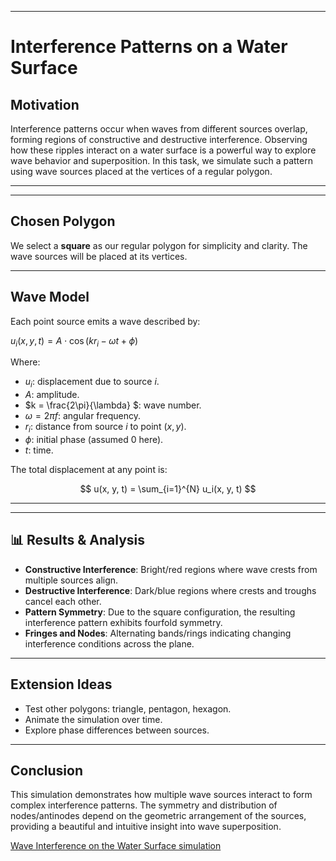 
---

#  Interference Patterns on a Water Surface

##  Motivation

Interference patterns occur when waves from different sources overlap, forming regions of constructive and destructive interference. Observing how these ripples interact on a water surface is a powerful way to explore wave behavior and superposition. In this task, we simulate such a pattern using wave sources placed at the vertices of a regular polygon.

---


---

##  Chosen Polygon

We select a **square** as our regular polygon for simplicity and clarity. The wave sources will be placed at its vertices.

---

##  Wave Model

Each point source emits a wave described by:

$u_i(x, y, t) = A \cdot \cos(k r_i - \omega t + \phi)$

Where:
- $u_i$: displacement due to source *i*.
- $A$: amplitude.
- $k = \frac{2\pi}{\lambda} $: wave number.
- $\omega = 2\pi f$: angular frequency.
- $r_i$: distance from source *i* to point $(x, y)$.
- $\phi$: initial phase (assumed 0 here).
- $t$: time.

The total displacement at any point is:

$$
u(x, y, t) = \sum_{i=1}^{N} u_i(x, y, t)
$$

---


---

## 📊 Results & Analysis

- **Constructive Interference**: Bright/red regions where wave crests from multiple sources align.
- **Destructive Interference**: Dark/blue regions where crests and troughs cancel each other.
- **Pattern Symmetry**: Due to the square configuration, the resulting interference pattern exhibits fourfold symmetry.
- **Fringes and Nodes**: Alternating bands/rings indicating changing interference conditions across the plane.

---

##  Extension Ideas

- Test other polygons: triangle, pentagon, hexagon.
- Animate the simulation over time.
- Explore phase differences between sources.

---

##  Conclusion

This simulation demonstrates how multiple wave sources interact to form complex interference patterns. The symmetry and distribution of nodes/antinodes depend on the geometric arrangement of the sources, providing a beautiful and intuitive insight into wave superposition.




[Wave Interference on the Water Surface simulation](docs.waves.html)